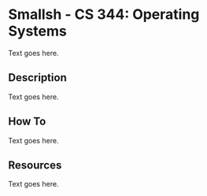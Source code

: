 # Smallsh - CS 344: Operating Systems
Text goes here.
## Description
Text goes here.
## How To
Text goes here.
## Resources
Text goes here.
